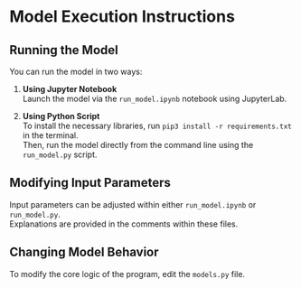 # Model Execution Instructions

## Running the Model

You can run the model in two ways:

1. **Using Jupyter Notebook**  
   Launch the model via the `run_model.ipynb` notebook using JupyterLab.

2. **Using Python Script**  
   To install the necessary libraries, run `pip3 install -r requirements.txt` in the terminal.  
   Then, run the model directly from the command line using the `run_model.py` script.

## Modifying Input Parameters

Input parameters can be adjusted within either `run_model.ipynb` or `run_model.py`.  
Explanations are provided in the comments within these files.

## Changing Model Behavior

To modify the core logic of the program, edit the `models.py` file.
